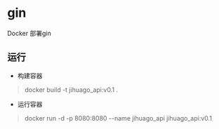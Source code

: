 # gin
Docker 部署gin

## 运行
* 构建容器
> docker build -t jihuago_api:v0.1 . 

* 运行容器
> docker run -d  -p 8080:8080 --name jihuago_api jihuago_api:v0.1
